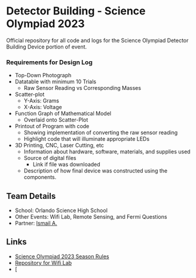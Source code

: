 
# Detector Building - Science Olympiad 2023

Official repository for all code and logs for the Science Olympiad Detector Building Device portion of event. 

### Requirements for Design Log
- Top-Down Photograph 
- Datatable with minimum 10 Trials 
    - Raw Sensor Reading vs Corresponding Masses 
- Scatter-plot  
    - Y-Axis: Grams 
    - X-Axis: Voltage 
- Function Graph of Mathematical Model 
     - Overlaid onto Scatter-Plot 
- Printout of Program with code 
    - Showing implementation of converting the raw sensor reading 
    - Highlight code that will illuminate appropriate LEDs
- 3D Printing, CNC, Laser Cutting, etc
    - Information  about hardware, software, materials, and supplies used 
    - Source of digital files 
        - Link if file was downloaded 
    - Description of how final device was constructed using the components. 



## Team Details
 - School: Orlando Science High School 
 - Other Events: Wifi Lab, Remote Sensing, and Fermi Questions 
 - Partner: [Ismail A.](https://github.com/Ismailnotsus) 
 


## Links

 - [Science Olympiad 2023 Season Rules](https://www.soinc.org/sites/default/files/2022-09/Science_Olympiad_Div_C_2023_Rules_Manual_Web.pdf)
 - [Repository for Wifi Lab](https://github.com/BlueMoon73/SciolyWifiLab2023/)
 - [
